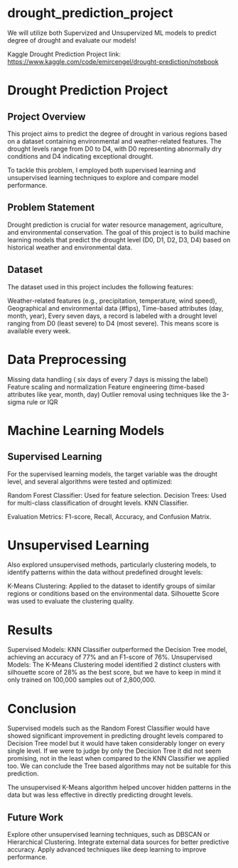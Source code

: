 # drought_prediction_project
We will utilize both Supervized and Unsupervized ML models to predict degree of drought and evaluate our models!

Kaggle Drought Prediction Project link: 
https://www.kaggle.com/code/emircengel/drought-prediction/notebook

# Drought Prediction Project

## Project Overview
This project aims to predict the degree of drought in various regions based on a dataset containing environmental and weather-related features. The drought levels range from D0 to D4, with D0 representing abnormally dry conditions and D4 indicating exceptional drought.

To tackle this problem, I employed both supervised learning and unsupervised learning techniques to explore and compare model performance.

## Problem Statement
Drought prediction is crucial for water resource management, agriculture, and environmental conservation. The goal of this project is to build machine learning models that predict the drought level (D0, D1, D2, D3, D4) based on historical weather and environmental data.

## Dataset
The dataset used in this project includes the following features:

Weather-related features (e.g., precipitation, temperature, wind speed),
Geographical and environmental data (#fips),
Time-based attributes (day, month, year),
Every seven days, a record is labeled with a drought level ranging from D0 (least severe) to D4 (most severe).
This means score is available every week.

# Data Preprocessing
Missing data handling ( six days of every 7 days is missing the label)
Feature scaling and normalization
Feature engineering (time-based attributes like year, month, day)
Outlier removal using techniques like the 3-sigma rule or IQR

# Machine Learning Models
## Supervised Learning
For the supervised learning models, the target variable was the drought level, and several algorithms were tested and optimized:

Random Forest Classifier: Used for feature selection. 
Decision Trees: Used for multi-class classification of drought levels. 
KNN Classifier. 

Evaluation Metrics: F1-score, Recall, Accuracy, and Confusion Matrix.

# Unsupervised Learning
Also explored unsupervised methods, particularly clustering models, to identify patterns within the data without predefined drought levels:

K-Means Clustering: Applied to the dataset to identify groups of similar regions or conditions based on the environmental data.
Silhouette Score was used to evaluate the clustering quality.


# Results
Supervised Models: KNN Classifier outperformed the Decision Tree model, achieving an accuracy of 77% and an F1-score of 76%.
Unsupervised Models: The K-Means Clustering model identified 2 distinct clusters with silhouette score of 28% as the best score, but we have to keep in mind it only trained on 100,000 samples out of 2,800,000.

# Conclusion
Supervised models such as the Random Forest Classifier would have showed significant improvement in predicting drought levels compared to Decision Tree model but it would have taken considerably longer on every single level. If we were to judge by only the Decision Tree it did not seem promising, not in the least when compared to the KNN Classifier we applied too. We can conclude the Tree based algorithms may not be suitable for this prediction.

The unsupervised K-Means algorithm helped uncover hidden patterns in the data but was less effective in directly predicting drought levels.

## Future Work
Explore other unsupervised learning techniques, such as DBSCAN or Hierarchical Clustering.
Integrate external data sources for better predictive accuracy.
Apply advanced techniques like deep learning to improve performance.




